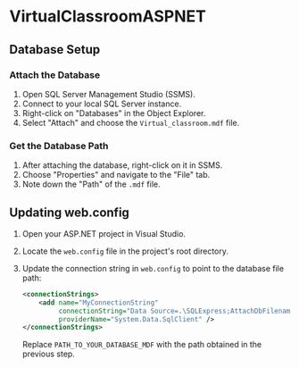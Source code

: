 ﻿# VirtualClassroomASPNET

## Database Setup

### Attach the Database

1. Open SQL Server Management Studio (SSMS).
2. Connect to your local SQL Server instance.
3. Right-click on "Databases" in the Object Explorer.
4. Select "Attach" and choose the `Virtual_classroom.mdf` file.

### Get the Database Path

1. After attaching the database, right-click on it in SSMS.
2. Choose "Properties" and navigate to the "File" tab.
3. Note down the "Path" of the `.mdf` file.

## Updating web.config

1. Open your ASP.NET project in Visual Studio.
2. Locate the `web.config` file in the project's root directory.
3. Update the connection string in `web.config` to point to the database file path:

    ```xml
    <connectionStrings>
        <add name="MyConnectionString" 
             connectionString="Data Source=.\SQLExpress;AttachDbFilename=PATH_TO_YOUR_DATABASE_MDF;Integrated Security=True;" 
             providerName="System.Data.SqlClient" />
    </connectionStrings>
    ```

   Replace `PATH_TO_YOUR_DATABASE_MDF` with the path obtained in the previous step.
